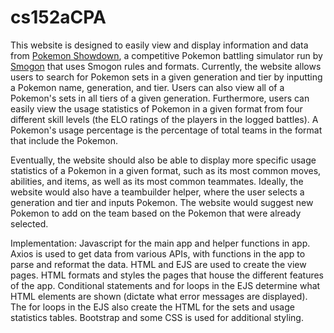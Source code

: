 # cs152aCPA

This website is designed to easily view and display information and data from [Pokemon Showdown](https://play.pokemonshowdown.com), a competitive Pokemon 
battling simulator run by [Smogon](https://www.smogon.com) that uses Smogon rules and formats. Currently, the website allows users to search for Pokemon sets in a given
generation and tier by inputting a Pokemon name, generation, and tier. Users can also view all of a Pokemon's sets in all tiers of a given generation. Furthermore, users
can easily view the usage statistics of Pokemon in a given format from four different skill levels (the ELO ratings of the players in the logged battles). A Pokemon's
usage percentage is the percentage of total teams in the format that include the Pokemon.

Eventually, the website should also be able to display more specific usage statistics of a Pokemon in a given format, such as its most common moves, abilities, and items,
as well as its most common teammates. Ideally, the website would also have a teambuilder helper, where the user selects a generation and tier and inputs Pokemon. The
website would suggest new Pokemon to add on the team based on the Pokemon that were already selected.

Implementation: Javascript for the main app and helper functions in app. Axios is used to get data from various APIs, with functions in the app to parse and reformat the
data. HTML and EJS are used to create the view pages. HTML formats and styles the pages that house the different features of the app. Conditional statements and for loops
in the EJS determine what HTML elements are shown (dictate what error messages are displayed). The for loops in the EJS also create the HTML for the sets and usage
statistics tables. Bootstrap and some CSS is used for additional styling.
